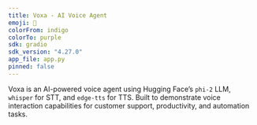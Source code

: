 ```yaml
---
title: Voxa - AI Voice Agent
emoji: 🧠
colorFrom: indigo
colorTo: purple
sdk: gradio
sdk_version: "4.27.0"
app_file: app.py
pinned: false
---
```


Voxa is an AI-powered voice agent using Hugging Face’s `phi-2` LLM, `whisper` for STT, and `edge-tts` for TTS. Built to demonstrate voice interaction capabilities for customer support, productivity, and automation tasks.
